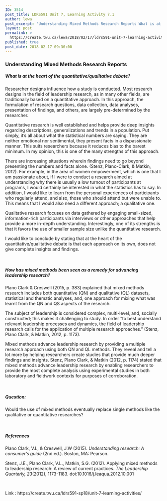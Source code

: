```yaml
---
ID: 3514
post_title: LDRS591 Unit 7, Learning Activity 7.1
author: lewa
post_excerpt: 'Understanding Mixed Methods Research Reports What is at the heart of the quantitative/qualitative debate? Researcher designs influence how a study is conducted. Most research designs in the field of leadership research, as in many other fields, are traditionally based on... <a href="https://create.twu.ca/lewa/2018/02/17/ldrs591-unit-7-learning-activity-7-1/"> Continue Reading &rarr;</a>'
layout: post
permalink: >
  https://create.twu.ca/lewa/2018/02/17/ldrs591-unit-7-learning-activity-7-1/
published: true
post_date: 2018-02-17 09:30:00
---
```

<h3>Understanding Mixed Methods Research Reports</h3>
<h5><strong>What is at the heart of the quantitative/qualitative debate?</strong></h5>
<p>Researcher designs influence how a study is conducted. Most research designs in the field of leadership research, as in many other fields, are traditionally based on a quantitative approach. In this approach, the formulation of research questions, data collection, data analyses, presentation of findings, and others, are largely pre-determined by the researcher.</p>
<p>Quantitative research is well established and helps provide deep insights regarding descriptions, generalizations and trends in a population. Put simply, it’s all about what the statistical numbers are saying. They are neither emotional nor sentimental, they present facts in a dispassionate manner. This suits researchers because it reduces bias to the barest minimum. In my opinion, this is one of the many strengths of this approach.</p>
<p>There are increasing situations wherein findings need to go beyond presenting the numbers and facts alone. (Stenz, Plano-Clark, &amp; Matkin, 2012). For example, in the area of women empowerment, which is one that I am passionate about, if I were to conduct a research aimed at understanding why there is usually a low turnout of participants at programs, I would certainly be interested in what the statistics has to say. In addition, I would like to learn from the personal experiences of participants who regularly attend, and also, those who should attend but were unable to. This means that I would also need a different approach; a qualitative one.</p>
<p>Qualitative research focuses on data gathered by engaging small-sized, information-rich participants via interviews or other approaches that help provide a more in-depth understanding. Interestingly, one of its strengths is that it favors the use of smaller sample size unlike the quantitative research.</p>
<p>I would like to conclude by stating that at the heart of the quantitative/qualitative debate is that each approach on its own, does not give complete insights and findings.</p>
<p>&nbsp;</p>
<h5><strong>How has mixed methods been seen as a remedy for advancing leadership research?</strong></h5>
<p>Plano Clark &amp; Creswell (2015, p. 383) explained that mixed methods research includes both quantitative (QN) and qualitative (QL) datasets, statistical and thematic analyses, and, one approach for mixing what was learnt from the QN and QS aspects of the research.</p>
<p>The subject of leadership is considered complex, multi-level, and, socially constructed; this makes it challenging to study. In order “to best understand relevant leadership processes and dynamics, the field of leadership research calls for the application of multiple research approaches.” (Stenz, Plano Clark, &amp; Matkin, 2012, p. 1173).</p>
<p>Mixed methods advance leadership research by providing a multiple research approach using both QN and QL methods. They reveal and tell a lot more by helping researchers create studies that provide much deeper findings and insights. Stenz, Plano Clark, &amp; Matkin (2012, p. 1174) stated that mixed methods advance leadership research by enabling researchers to provide the most complete analysis using experimental studies in both laboratory and fieldwork contexts for purposes of corroboration.</p>
<p>&nbsp;</p>
<h5><strong>Question:</strong></h5>
<p>Would the use of mixed methods eventually replace single methods like the qualitative or quantitative researches?</p>
<p>&nbsp;</p>
<h5><strong>References</strong></h5>
<p>Plano Clark, V.L, &amp; Creswell, J.W (2015). <em>Understanding research: A consumer’s guide</em> (2nd ed.). Boston, MA: Pearson.</p>
<p>Stenz, J.E., Plano Clark, V.L., Matkin, S.G. (2012). Applying mixed methods to leadership research: A review of current practices. <em>The Leadership Quarterly, 23</em>(2012), 1173-1183. doi:10.1016/j.leaqua.2012.10.001</p>
<p>&nbsp;</p>
<p>Link : https://create.twu.ca/ldrs591-sp18/unit-7-learning-activities/</p>